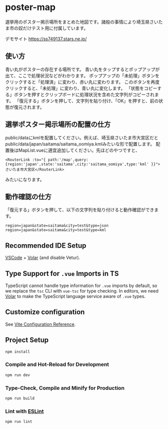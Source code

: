 # poster-map

選挙用のポスター掲示場所をまとめた地図です。諸般の事情により埼玉県さいたま市の奴だけテスト用に付属しています。

デモサイト
https://ss749137.stars.ne.jp/

## 使い方

青い丸がポスターの存在する場所です。
青い丸をタップするとポップアップが出て、ここで処理状況などがわかります。
ポップアップの「未処理」ボタンをクリックすると「処理済」に変わり、赤い丸に変わります。
このボタンを再度クリックすると、「未処理」に変わり、青い丸に変化します。
「状態をコピーする」ボタンを押すとクリップボードに処理状況を含めた文字列がコピーされます。
「復元する」ボタンを押して、文字列を貼り付け、「OK」を押すと、前の状態が復元されます。

## 選挙ポスター掲示場所の配置の仕方

public/dataにkmlを配置してください。例えば、埼玉県さいたま市大宮区だとpublic/data/japan/saitama/saitama_oomiya.kmlみたいな形で配置します。
配置後はMapList.vueに適宜追加してください。先ほどのやつですと、

```
<RouterLink :to="{ path:'/map',query:{region:'japan',state:'saitama',city:'saitama_oomiya',type:'kml' }}">さいたま市大宮区</RouterLink>
```

みたいになります。

## 動作確認の仕方

「復元する」ボタンを押して、以下の文字列を貼り付けると動作確認ができます。

```
region=japan&state=saitama&city=test&type=json
region=japan&state=saitama&city=test&type=kml
```


## Recommended IDE Setup

[VSCode](https://code.visualstudio.com/) + [Volar](https://marketplace.visualstudio.com/items?itemName=Vue.volar) (and disable Vetur).

## Type Support for `.vue` Imports in TS

TypeScript cannot handle type information for `.vue` imports by default, so we replace the `tsc` CLI with `vue-tsc` for type checking. In editors, we need [Volar](https://marketplace.visualstudio.com/items?itemName=Vue.volar) to make the TypeScript language service aware of `.vue` types.

## Customize configuration

See [Vite Configuration Reference](https://vite.dev/config/).

## Project Setup

```sh
npm install
```

### Compile and Hot-Reload for Development

```sh
npm run dev
```

### Type-Check, Compile and Minify for Production

```sh
npm run build
```

### Lint with [ESLint](https://eslint.org/)

```sh
npm run lint
```
